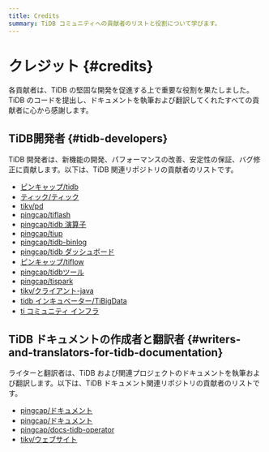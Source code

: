 ```yaml
---
title: Credits
summary: TiDB コミュニティへの貢献者のリストと役割について学びます。
---
```


# クレジット {#credits}

各貢献者は、TiDB の堅固な開発を促進する上で重要な役割を果たしました。TiDB のコードを提出し、ドキュメントを執筆および翻訳してくれたすべての貢献者に心から感謝します。

## TiDB開発者 {#tidb-developers}

TiDB 開発者は、新機能の開発、パフォーマンスの改善、安定性の保証、バグ修正に貢献します。以下は、TiDB 関連リポジトリの貢献者のリストです。

-   [ピンキャップ/tidb](https://github.com/pingcap/tidb/graphs/contributors)
-   [ティック/ティック](https://github.com/tikv/tikv/graphs/contributors)
-   [tikv/pd](https://github.com/tikv/pd/graphs/contributors)
-   [pingcap/tiflash](https://github.com/pingcap/tiflash/graphs/contributors)
-   [pingcap/tidb 演算子](https://github.com/pingcap/tidb-operator/graphs/contributors)
-   [pingcap/tiup](https://github.com/pingcap/tiup/graphs/contributors)
-   [pingcap/tidb-binlog](https://github.com/pingcap/tidb-binlog/graphs/contributors)
-   [pingcap/tidb ダッシュボード](https://github.com/pingcap/tidb-dashboard/graphs/contributors)
-   [ピンキャップ/tiflow](https://github.com/pingcap/tiflow/graphs/contributors)
-   [pingcap/tidbツール](https://github.com/pingcap/tidb-tools/graphs/contributors)
-   [pingcap/tispark](https://github.com/pingcap/tispark/graphs/contributors)
-   [tikv/クライアント-java](https://github.com/tikv/client-java/graphs/contributors)
-   [tidb インキュベーター/TiBigData](https://github.com/tidb-incubator/TiBigData/graphs/contributors)
-   [ti コミュニティ インフラ](https://github.com/orgs/ti-community-infra/people)

## TiDB ドキュメントの作成者と翻訳者 {#writers-and-translators-for-tidb-documentation}

ライターと翻訳者は、TiDB および関連プロジェクトのドキュメントを執筆および翻訳します。以下は、TiDB ドキュメント関連リポジトリの貢献者のリストです。

-   [pingcap/ドキュメント](https://github.com/pingcap/docs-cn/graphs/contributors)
-   [pingcap/ドキュメント](https://github.com/pingcap/docs/graphs/contributors)
-   [pingcap/docs-tidb-operator](https://github.com/pingcap/docs-tidb-operator/graphs/contributors)
-   [tikv/ウェブサイト](https://github.com/tikv/website/graphs/contributors)
